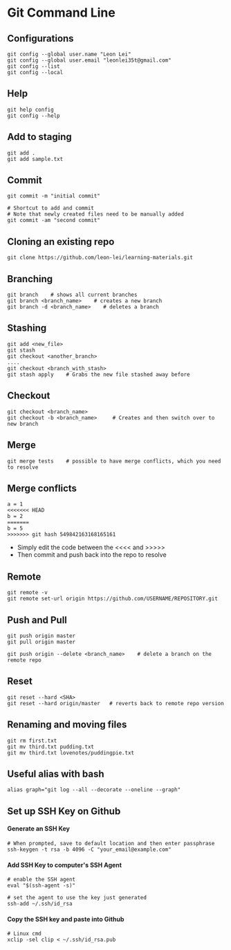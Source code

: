 # Git Command Line

## Configurations
```
git config --global user.name "Leon Lei"
git config --global user.email "leonlei35t@gmail.com"
git config --list
git config --local
```

## Help
```
git help config
git config --help
```

## Add to staging
```
git add .
git add sample.txt
```

## Commit
```
git commit -m "initial commit"

# Shortcut to add and commit
# Note that newly created files need to be manually added
git commit -am "second commit"
```

## Cloning an existing repo
```
git clone https://github.com/leon-lei/learning-materials.git
```

## Branching
```
git branch    # shows all current branches
git branch <branch_name>    # creates a new branch
git branch -d <branch_name>    # deletes a branch
```

## Stashing
```
git add <new_file>
git stash
git checkout <another_branch>
....
git checkout <branch_with_stash>
git stash apply    # Grabs the new file stashed away before
```

## Checkout
```
git checkout <branch_name>
git checkout -b <branch_name>     # Creates and then switch over to new branch
```

## Merge
```
git merge tests    # possible to have merge conflicts, which you need to resolve
```

## Merge conflicts
```
a = 1
<<<<<<< HEAD
b = 2
=======
b = 5
>>>>>>> git hash 549842163168165161
```

* Simply edit the code between the <<<< and >>>>> 
* Then commit and push back into the repo to resolve

## Remote
```
git remote -v
git remote set-url origin https://github.com/USERNAME/REPOSITORY.git
```

## Push and Pull
```
git push origin master
git pull origin master

git push origin --delete <branch_name>    # delete a branch on the remote repo
```

## Reset
```
git reset --hard <SHA>
git reset --hard origin/master   # reverts back to remote repo version
```

## Renaming and moving files
```
git rm first.txt
git mv third.txt pudding.txt
git mv third.txt lovenotes/puddingpie.txt
```

## Useful alias with bash
```
alias graph="git log --all --decorate --oneline --graph"
```

## Set up SSH Key on Github
#### Generate an SSH Key
```
# When prompted, save to default location and then enter passphrase
ssh-keygen -t rsa -b 4096 -C "your_email@example.com"
```

#### Add SSH Key to computer's SSH Agent
```
# enable the SSH agent
eval "$(ssh-agent -s)"

# set the agent to use the key just generated
ssh-add ~/.ssh/id_rsa
```

#### Copy the SSH key and paste into Github
```
# Linux cmd
xclip -sel clip < ~/.ssh/id_rsa.pub
```